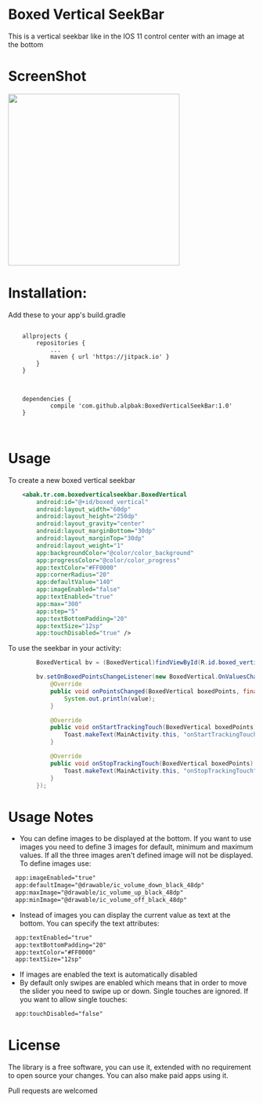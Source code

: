 # Boxed Vertical SeekBar
This is a vertical seekbar like in the IOS 11 control center with an image at the bottom


# ScreenShot
<img src="https://raw.githubusercontent.com/alpbak/BoxedVerticalSeekBar/master/images/device-2017-10-01-184523.gif" width="350"/>

# Installation:
Add these to your app's build.gradle
<pre>
<code>
	allprojects {
		repositories {
			...
			maven { url 'https://jitpack.io' }
		}
	}
</code>
</pre>

<pre>
<code>
	dependencies {
	        compile 'com.github.alpbak:BoxedVerticalSeekBar:1.0'
	}

</code>
</pre>

# Usage

To create a new boxed vertical seekbar

```xml
    <abak.tr.com.boxedverticalseekbar.BoxedVertical
        android:id="@+id/boxed_vertical"
        android:layout_width="60dp"
        android:layout_height="250dp"
        android:layout_gravity="center"
        android:layout_marginBottom="30dp"
        android:layout_marginTop="30dp"
        android:layout_weight="1"
        app:backgroundColor="@color/color_background"
        app:progressColor="@color/color_progress"
        app:textColor="#FF0000"
        app:cornerRadius="20"
        app:defaultValue="140"
        app:imageEnabled="false"
        app:textEnabled="true"
        app:max="300"
        app:step="5"
        app:textBottomPadding="20"
        app:textSize="12sp"
        app:touchDisabled="true" />
```

To use the seekbar in your activity:
```java
        BoxedVertical bv = (BoxedVertical)findViewById(R.id.boxed_vertical);

        bv.setOnBoxedPointsChangeListener(new BoxedVertical.OnValuesChangeListener() {
            @Override
            public void onPointsChanged(BoxedVertical boxedPoints, final int value) {
                System.out.println(value);
            }

            @Override
            public void onStartTrackingTouch(BoxedVertical boxedPoints) {
                Toast.makeText(MainActivity.this, "onStartTrackingTouch", Toast.LENGTH_SHORT).show();
            }

            @Override
            public void onStopTrackingTouch(BoxedVertical boxedPoints) {
                Toast.makeText(MainActivity.this, "onStopTrackingTouch", Toast.LENGTH_SHORT).show();
            }
        });
```


# Usage Notes

 * You can define images to be displayed at the bottom. If you want to use images you need to define 3 images for default, minimum and maximum values. If all the three images aren't defined image will not be displayed. To define images use:
```xml
  app:imageEnabled="true"
  app:defaultImage="@drawable/ic_volume_down_black_48dp"
  app:maxImage="@drawable/ic_volume_up_black_48dp"
  app:minImage="@drawable/ic_volume_off_black_48dp"
```
* Instead of images you can display the current value as text at the bottom. You can specify the text attributes:
```xml
  app:textEnabled="true"
  app:textBottomPadding="20"
  app:textColor="#FF0000"
  app:textSize="12sp"
```
* If images are enabled the text is automatically disabled
* By default only swipes are enabled which means that in order to move the slider you need to swipe up or down. Single touches are ignored. If you want to allow single touches:
```xml
  app:touchDisabled="false"
```

# License
The library is a free software, you can use it, extended with no requirement to open source your changes. You can also make paid apps using it.

Pull requests are welcomed

